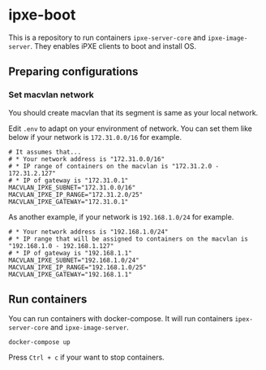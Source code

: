 # ipxe-boot
This is a repository to run containers `ipxe-server-core` and `ipxe-image-server`.
They enables iPXE clients to boot and install OS.



## Preparing configurations
### Set macvlan network
You should create macvlan that its segment is same as your local network.

Edit `.env` to adapt on your environment of network.
You can set them like below if your network is `172.31.0.0/16` for example.

```
# It assumes that...
# * Your network address is "172.31.0.0/16"
# * IP range of containers on the macvlan is "172.31.2.0 - 172.31.2.127"
# * IP of gateway is "172.31.0.1"
MACVLAN_IPXE_SUBNET="172.31.0.0/16"
MACVLAN_IPXE_IP_RANGE="172.31.2.0/25"
MACVLAN_IPXE_GATEWAY="172.31.0.1"
```

As another example, if your network is `192.168.1.0/24` for example.
```
# * Your network address is "192.168.1.0/24"
# * IP range that will be assigned to containers on the macvlan is "192.168.1.0 - 192.168.1.127"
# * IP of gateway is "192.168.1.1"
MACVLAN_IPXE_SUBNET="192.168.1.0/24"
MACVLAN_IPXE_IP_RANGE="192.168.1.0/25"
MACVLAN_IPXE_GATEWAY="192.168.1.1"
```

## Run containers
You can run containers with docker-compose.
It will run containers `ipex-server-core` and `ipxe-image-server`.

```
docker-compose up
```

Press `Ctrl + c` if your want to stop containers.

